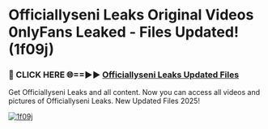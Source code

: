 # Officiallyseni Leaks Original Videos 0nlyFans Leaked - Files Updated! (1f09j)

<h3>🔴 CLICK HERE 🌐==►► <a href="https://tinyurl.com/2jnfzry5" rel="nofollow">Officiallyseni Leaks Updated Files</a></h3>

Get Officiallyseni Leaks and all content. Now you can access all videos and pictures of Officiallyseni Leaks. New Updated Files 2025!

[![1f09j](https://i.imgur.com/GyGTBgg.gif)](https://tinyurl.com/2jnfzry5)
